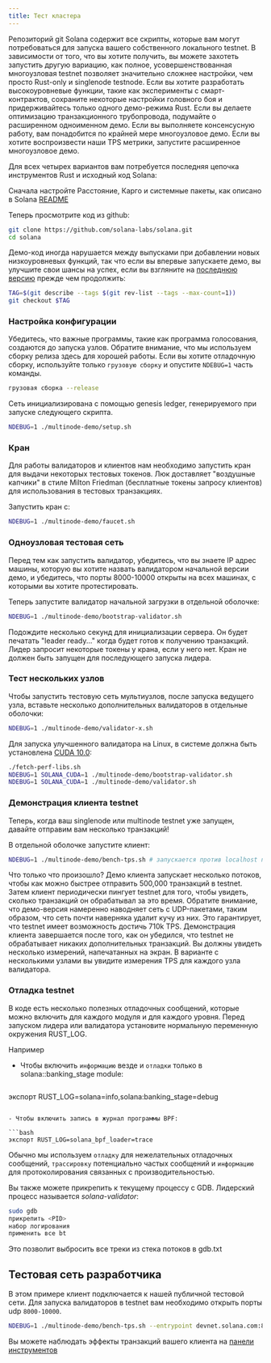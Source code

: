 ```yaml
---
title: Тест кластера
---
```


Репозиторий git Solana содержит все скрипты, которые вам могут потребоваться для запуска вашего собственного локального testnet. В зависимости от того, что вы хотите получить, вы можете захотеть запустить другую вариацию, как полное, усовершенствованная многоузловая testnet позволяет значительно сложнее настройки, чем просто Rust-only и singlenode testnode. Если вы хотите разработать высокоуровневые функции, такие как эксперименты с смарт-контрактов, сохраните некоторые настройки головного боя и придерживайтесь только одного демо-режима Rust. Если вы делаете оптимизацию транзакционного трубопровода, подумайте о расширенном одноименном демо. Если вы выполняете консенсусную работу, вам понадобится по крайней мере многоузловое демо. Если вы хотите воспроизвести наши TPS метрики, запустите расширенное многоузловое демо.

Для всех четырех вариантов вам потребуется последняя цепочка инструментов Rust и исходный код Solana:

Сначала настройте Расстояние, Карго и системные пакеты, как описано в Solana [README](https://github.com/solana-labs/solana#1-install-rustc-cargo-and-rustfmt)

Теперь просмотрите код из github:

```bash
git clone https://github.com/solana-labs/solana.git
cd solana
```

Демо-код иногда нарушается между выпусками при добавлении новых низкоуровневых функций, так что если вы впервые запускаете демо, вы улучшите свои шансы на успех, если вы взгляните на [последнюю версию](https://github.com/solana-labs/solana/releases) прежде чем продолжить:

```bash
TAG=$(git describe --tags $(git rev-list --tags --max-count=1))
git checkout $TAG
```

### Настройка конфигурации

Убедитесь, что важные программы, такие как программа голосования, создаются до запуска узлов. Обратите внимание, что мы используем сборку релиза здесь для хорошей работы. Если вы хотите отладочную сборку, используйте только `грузовую сборку` и опустите `NDEBUG=1` часть команды.

```bash
грузовая сборка --release
```

Сеть инициализирована с помощью genesis ledger, генерируемого при запуске следующего скрипта.

```bash
NDEBUG=1 ./multinode-demo/setup.sh
```

### Кран

Для работы валидаторов и клиентов нам необходимо запустить кран для выдачи некоторых тестовых токенов. Люк доставляет "воздушные капчики" в стиле Milton Friedman \(бесплатные токены запросу клиентов\) для использования в тестовых транзакциях.

Запустить кран с:

```bash
NDEBUG=1 ./multinode-demo/faucet.sh
```

### Одноузловая тестовая сеть

Перед тем как запустить валидатор, убедитесь, что вы знаете IP адрес машины, которую вы хотите назвать валидатором начальной версии демо, и убедитесь, что порты 8000-10000 открыты на всех машинах, с которыми вы хотите протестировать.

Теперь запустите валидатор начальной загрузки в отдельной оболочке:

```bash
NDEBUG=1 ./multinode-demo/bootstrap-validator.sh
```

Подождите несколько секунд для инициализации сервера. Он будет печатать "leader ready..." когда будет готов к получению транзакций. Лидер запросит некоторые токены у крана, если у него нет. Кран не должен быть запущен для последующего запуска лидера.

### Тест нескольких узлов

Чтобы запустить тестовую сеть мультиузлов, после запуска ведущего узла, вставьте несколько дополнительных валидаторов в отдельные оболочки:

```bash
NDEBUG=1 ./multinode-demo/validator-x.sh
```

Для запуска улучшенного валидатора на Linux, в системе должна быть установлена [CUDA 10.0](https://developer.nvidia.com/cuda-downloads):

```bash
./fetch-perf-libs.sh
NDEBUG=1 SOLANA_CUDA=1 ./multinode-demo/bootstrap-validator.sh
NDEBUG=1 SOLANA_CUDA=1 ./multinode-demo/validator.sh
```

### Демонстрация клиента testnet

Теперь, когда ваш singlenode или multinode testnet уже запущен, давайте отправим вам несколько транзакций!

В отдельной оболочке запустите клиент:

```bash
NDEBUG=1 ./multinode-demo/bench-tps.sh # запускается против localhost по умолчанию
```

Что только что произошло? Демо клиента запускает несколько потоков, чтобы как можно быстрее отправить 500,000 транзакций в testnet. Затем клиент периодически пингует testnet для того, чтобы увидеть, сколько транзакций он обрабатывал за это время. Обратите внимание, что демо-версия намеренно наводняет сеть с UDP-пакетами, таким образом, что сеть почти наверняка удалит кучу из них. Это гарантирует, что testnet имеет возможность достичь 710k TPS. Демонстрация клиента завершается после того, как он убедился, что testnet не обрабатывает никаких дополнительных транзакций. Вы должны увидеть несколько измерений, напечатанных на экран. В варианте с несколькими узлами вы увидите измерения TPS для каждого узла валидатора.

### Отладка testnet

В коде есть несколько полезных отладочных сообщений, которые можно включить для каждого модуля и для каждого уровня. Перед запуском лидера или валидатора установите нормальную переменную окружения RUST_LOG.

Например

- Чтобы включить `информацию` везде и `отладки` только в solana::banking_stage module:

  ```bash
экспорт RUST_LOG=solana=info,solana:banking_stage=debug
  ```

- Чтобы включить запись в журнал программы BPF:

  ```bash
экспорт RUST_LOG=solana_bpf_loader=trace
  ```

Обычно мы используем `отладку` для нежелательных отладочных сообщений, `трассировку` потенциально частых сообщений и `информацию` для протоколирования связанных с производительностью.

Вы также можете прикрепить к текущему процессу с GDB. Лидерский процесс называется _solana-validator_:

```bash
sudo gdb
прикрепить <PID>
набор логирования
применить все bt
```

Это позволит выбросить все треки из стека потоков в gdb.txt

## Тестовая сеть разработчика

В этом примере клиент подключается к нашей публичной тестовой сети. Для запуска валидаторов в testnet вам необходимо открыть порты udp `8000-10000`.

```bash
NDEBUG=1 ./multinode-demo/bench-tps.sh --entrypoint devnet.solana.com:8001 --faucet devnet.solana.com:9900 --duration 60 --tx_count
```

Вы можете наблюдать эффекты транзакций вашего клиента на [панели инструментов](https://metrics.solana.com:3000/d/monitor/cluster-telemetry?var-testnet=devnet)
